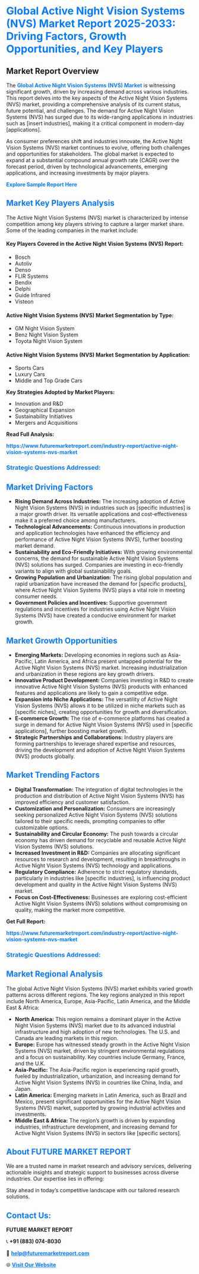 <h1 style="color: #007BFF;">Global Active Night Vision Systems (NVS) Market Report 2025-2033: Driving Factors, Growth Opportunities, and Key Players</h1>

<section id="overview">
<h2>Market Report Overview</h2>
<p>The <a href="https://www.futuremarketreport.com/industry-report/active-night-vision-systems-nvs-market" style="color: #007BFF; text-decoration: none;"><strong>Global Active Night Vision Systems (NVS) Market</strong></a> is witnessing significant growth, driven by increasing demand across various industries. This report delves into the key aspects of the Active Night Vision Systems (NVS) market, providing a comprehensive analysis of its current status, future potential, and challenges. The demand for Active Night Vision Systems (NVS) has surged due to its wide-ranging applications in industries such as [insert industries], making it a critical component in modern-day [applications].</p>
<p>As consumer preferences shift and industries innovate, the Active Night Vision Systems (NVS) market continues to evolve, offering both challenges and opportunities for stakeholders. The global market is expected to expand at a substantial compound annual growth rate (CAGR) over the forecast period, driven by technological advancements, emerging applications, and increasing investments by major players.</p>
</section>

<section id="overview">
<p><a href="https://www.futuremarketreport.com/request-sample/reportId=83874" style="color: #007BFF; text-decoration: none;"><strong>Explore Sample Report Here</strong></a></p>
</section>

<section id="key-players">
<h2 style="color: #007BFF;">Market Key Players Analysis</h2>
<p>The Active Night Vision Systems (NVS) market is characterized by intense competition among key players striving to capture a larger market share. Some of the leading companies in the market include:</p>
<h4>Key Players Covered in the Active Night Vision Systems (NVS) Report:</h4>
<ul><li>Bosch</li><li>Autoliv</li><li>Denso</li><li>FLIR Systems</li><li>Bendix</li><li>Delphi</li><li>Guide Infrared</li><li>Visteon</li></ul>
<h4>Active Night Vision Systems (NVS) Market Segmentation by Type:</h4>
<ul><li>GM Night Vision System</li><li>Benz Night Vision System</li><li>Toyota Night Vision System</li></ul>

<h4>Active Night Vision Systems (NVS) Market Segmentation by Application:</h4>
<ul><li>Sports Cars</li><li>Luxury Cars</li><li>Middle and Top Grade Cars</li></ul>
<p><strong>Key Strategies Adopted by Market Players:</strong></p>
<ul>
<li>Innovation and R&D</li>
<li>Geographical Expansion</li>
<li>Sustainability Initiatives</li>
<li>Mergers and Acquisitions</li>
</ul>
</section>

<section>
<p><strong>Read Full Analysis: </strong></p><a href="https://www.futuremarketreport.com/industry-report/active-night-vision-systems-nvs-market" style="color: #007BFF; text-decoration: none;"><strong>https://www.futuremarketreport.com/industry-report/active-night-vision-systems-nvs-market</strong></a>
<h3 style="color: #007BFF;">Strategic Questions Addressed:</h3>
</section>

<section id="driving-factors">
<h2 style="color: #007BFF;">Market Driving Factors</h2>
<ul>
<li><strong>Rising Demand Across Industries:</strong> The increasing adoption of Active Night Vision Systems (NVS) in industries such as [specific industries] is a major growth driver. Its versatile applications and cost-effectiveness make it a preferred choice among manufacturers.</li>
<li><strong>Technological Advancements:</strong> Continuous innovations in production and application technologies have enhanced the efficiency and performance of Active Night Vision Systems (NVS), further boosting market demand.</li>
<li><strong>Sustainability and Eco-Friendly Initiatives:</strong> With growing environmental concerns, the demand for sustainable Active Night Vision Systems (NVS) solutions has surged. Companies are investing in eco-friendly variants to align with global sustainability goals.</li>
<li><strong>Growing Population and Urbanization:</strong> The rising global population and rapid urbanization have increased the demand for [specific products], where Active Night Vision Systems (NVS) plays a vital role in meeting consumer needs.</li>
<li><strong>Government Policies and Incentives:</strong> Supportive government regulations and incentives for industries using Active Night Vision Systems (NVS) have created a conducive environment for market growth.</li>
</ul>
</section>

<section id="growth-opportunities">
<h2 style="color: #007BFF;">Market Growth Opportunities</h2>
<ul>
<li><strong>Emerging Markets:</strong> Developing economies in regions such as Asia-Pacific, Latin America, and Africa present untapped potential for the Active Night Vision Systems (NVS) market. Increasing industrialization and urbanization in these regions are key growth drivers.</li>
<li><strong>Innovative Product Development:</strong> Companies investing in R&D to create innovative Active Night Vision Systems (NVS) products with enhanced features and applications are likely to gain a competitive edge.</li>
<li><strong>Expansion into Niche Applications:</strong> The versatility of Active Night Vision Systems (NVS) allows it to be utilized in niche markets such as [specific niches], creating opportunities for growth and diversification.</li>
<li><strong>E-commerce Growth:</strong> The rise of e-commerce platforms has created a surge in demand for Active Night Vision Systems (NVS) used in [specific applications], further boosting market growth.</li>
<li><strong>Strategic Partnerships and Collaborations:</strong> Industry players are forming partnerships to leverage shared expertise and resources, driving the development and adoption of Active Night Vision Systems (NVS) products globally.</li>
</ul>
</section>

<section id="trending-factors">
<h2 style="color: #007BFF;">Market Trending Factors</h2>
<ul>
<li><strong>Digital Transformation:</strong> The integration of digital technologies in the production and distribution of Active Night Vision Systems (NVS) has improved efficiency and customer satisfaction.</li>
<li><strong>Customization and Personalization:</strong> Consumers are increasingly seeking personalized Active Night Vision Systems (NVS) solutions tailored to their specific needs, prompting companies to offer customizable options.</li>
<li><strong>Sustainability and Circular Economy:</strong> The push towards a circular economy has driven demand for recyclable and reusable Active Night Vision Systems (NVS) solutions.</li>
<li><strong>Increased Investment in R&D:</strong> Companies are allocating significant resources to research and development, resulting in breakthroughs in Active Night Vision Systems (NVS) technology and applications.</li>
<li><strong>Regulatory Compliance:</strong> Adherence to strict regulatory standards, particularly in industries like [specific industries], is influencing product development and quality in the Active Night Vision Systems (NVS) market.</li>
<li><strong>Focus on Cost-Effectiveness:</strong> Businesses are exploring cost-efficient Active Night Vision Systems (NVS) solutions without compromising on quality, making the market more competitive.</li>
</ul>
</section>

<section>
<p><strong>Get Full Report: </strong></p><a href="https://www.futuremarketreport.com/industry-report/active-night-vision-systems-nvs-market" style="color: #007BFF; text-decoration: none;"><strong>https://www.futuremarketreport.com/industry-report/active-night-vision-systems-nvs-market</strong></a>
<h3 style="color: #007BFF;">Strategic Questions Addressed:</h3>
</section>


<section id="regional-analysis">
<h2 style="color: #007BFF;">Market Regional Analysis</h2>
<p>The global Active Night Vision Systems (NVS) market exhibits varied growth patterns across different regions. The key regions analyzed in this report include North America, Europe, Asia-Pacific, Latin America, and the Middle East & Africa:</p>
<ul>
<li><strong>North America:</strong> This region remains a dominant player in the Active Night Vision Systems (NVS) market due to its advanced industrial infrastructure and high adoption of new technologies. The U.S. and Canada are leading markets in this region.</li>
<li><strong>Europe:</strong> Europe has witnessed steady growth in the Active Night Vision Systems (NVS) market, driven by stringent environmental regulations and a focus on sustainability. Key countries include Germany, France, and the U.K.</li>
<li><strong>Asia-Pacific:</strong> The Asia-Pacific region is experiencing rapid growth, fueled by industrialization, urbanization, and increasing demand for Active Night Vision Systems (NVS) in countries like China, India, and Japan.</li>
<li><strong>Latin America:</strong> Emerging markets in Latin America, such as Brazil and Mexico, present significant opportunities for the Active Night Vision Systems (NVS) market, supported by growing industrial activities and investments.</li>
<li><strong>Middle East & Africa:</strong> The region’s growth is driven by expanding industries, infrastructure development, and increasing demand for Active Night Vision Systems (NVS) in sectors like [specific sectors].</li>
</ul>
</section>

<footer>
<h2 style="color: #007BFF;">About FUTURE MARKET REPORT</h2>
<p>We are a trusted name in market research and advisory services, delivering actionable insights and strategic support to businesses across diverse industries. Our expertise lies in offering:</p>

<p>Stay ahead in today’s competitive landscape with our tailored research solutions.</p>

<h2 style="color: #007BFF;">Contact Us:</h2>
<p><strong>FUTURE MARKET REPORT</strong></p>
<p>📞 <strong>+91 (883) 074-8030</strong></p>
<p>📧 <strong><a href="mailto:help@futuremarketreport.com" style="color: #007BFF;">help@futuremarketreport.com</a></strong></p>
<p>🌐 <strong><a href="https://www.futuremarketreport.com/" style="color: #007BFF;">Visit Our Website</a></strong></p>
</footer>